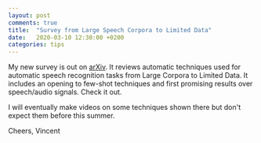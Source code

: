 ```yaml
---
layout: post
comments: true
title:  "Survey from Large Speech Corpora to Limited Data"
date:   2020-03-10 12:30:00 +0200
categories: tips
---
```


My new survey is out on [arXiv](https://arxiv.org/abs/2003.04241).
It reviews automatic techniques used for automatic speech recognition tasks from Large Corpora to Limited Data.
It includes an opening to few-shot techniques and first promising results over speech/audio signals.
Check it out.

I will eventually make videos on some techniques shown there but don't expect them before this summer.

Cheers, Vincent
